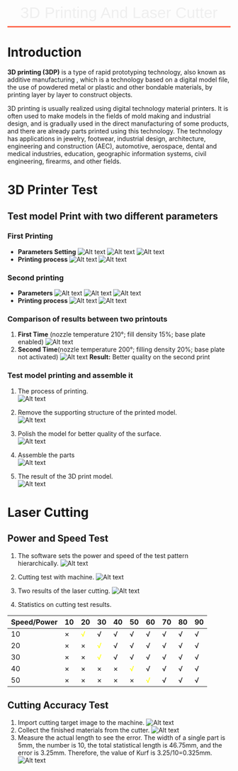 <style>
    .custom-title {
        font-family: "Arial", sans-serif;
        font-size: 2.5em;
        text-align: center;
        padding: 10px 0;
        color: #EFEFEF;
        border-bottom: 3px solid #FF6347;
        margin-bottom: 20px;
    }
</style>

<div class="custom-title">3D Printing And Laser Cutter</div>

# Introduction
**3D printing (3DP)** is a type of rapid prototyping technology, also known as additive manufacturing , which is a technology based on a digital model file, the use of powdered metal or plastic and other bondable materials, by printing layer by layer to construct objects.

3D printing is usually realized using digital technology material printers. It is often used to make models in the fields of mold making and industrial design, and is gradually used in the direct manufacturing of some products, and there are already parts printed using this technology. The technology has applications in jewelry, footwear, industrial design, architecture, engineering and construction (AEC), automotive, aerospace, dental and medical industries, education, geographic information systems, civil engineering, firearms, and other fields.

# 3D Printer Test
## Test model Print with two different parameters
### **First Printing**
- **Parameters Setting**
 ![Alt text](../_media/pro03_3d_cutter/para1_1.png)
 ![Alt text](../_media/pro03_3d_cutter/para1_2.png)
 ![Alt text](../_media/pro03_3d_cutter/para1_3.png)
- **Printing process**
 ![Alt text](../_media/pro03_3d_cutter/print1_1.png)
![Alt text](../_media/pro03_3d_cutter/print1_2.png)

### Second printing
- **Parameters**
 ![Alt text](../_media/pro03_3d_cutter/para2_1.png)
 ![Alt text](../_media/pro03_3d_cutter/para2_2.png)
 ![Alt text](../_media/pro03_3d_cutter/para2_3.png)
- **Printing process**
 ![Alt text](../_media/pro03_3d_cutter/print2_1.png)
 ![Alt text](../_media/pro03_3d_cutter/print2_2.png)
### Comparison of results between two printouts
1. **First Time** (nozzle temperature 210°; fill density 15%; base plate enabled) 
   ![Alt text](../_media/pro03_3d_cutter/3dresult1.png)
2. **Second Time**(nozzle temperature 200°; filling density 20%; base plate not activated) 
   ![Alt text](../_media/pro03_3d_cutter/3dresult2.png)
**Result:** Better quality on the second print

### Test model printing and assemble it
1.	The process of printing.  
![Alt text](../_media/pro03_3d_cutter/test_fusion_model.png)

2.	Remove the supporting structure of the printed model.  
![Alt text](../_media/pro03_3d_cutter/STEP02.gif)

3.	Polish the model for better quality of the surface.  
![Alt text](../_media/pro03_3d_cutter/STEP03.gif)

4.	Assemble the parts  
![Alt text](../_media/pro03_3d_cutter/STEP05.gif)

5.	The result of the 3D print model.  
![Alt text](../_media/pro03_3d_cutter/3dprint_result.png)


# Laser Cutting
## Power and Speed Test
1.	The software sets the power and speed of the test pattern hierarchically.
 ![Alt text](../_media/pro03_3d_cutter/cut_square.png)
2.	Cutting test with machine.
 ![Alt text](../_media/pro03_3d_cutter/cutting_test.png)
3.	Two results of the laser cutting.
![Alt text](../_media/pro03_3d_cutter/cut_result.png)
 
4.	Statistics on cutting test results.


| Speed/Power | 10 | 20 | 30 | 40 | 50 | 60 | 70 | 80 | 90 |
|-------------|----|----|----|----|----|----|----|----|----|
| 10          | ×  | <span style="color: yellow">√</span>   | √  | √  | √  | √  | √  | √  | √  |
| 20          | ×  | ×  | <span style="color: yellow">√</span>  | √  | √  | √  | √  | √  | √  |
| 30          | ×  | ×  | <span style="color: yellow">√</span>  | √  | √  | √  | √  | √  | √  |
| 40          | ×  | ×  | ×  | ×  |<span style="color: yellow">√</span>   | √  | √  | √  | √  |
| 50          | ×  | ×  | ×  | ×  | ×  | <span style="color: yellow">√</span>  | √  | √  | √  |



## Cutting Accuracy Test
1.	Import cutting target image to the machine.
 ![Alt text](../_media/pro03_3d_cutter/cut_target.png)
2.	Collect the finished materials from the cutter.
 ![Alt text](../_media/pro03_3d_cutter/cut_result2.png)
3.	Measure the actual length to see the error. The width of a single part is 5mm, the number is 10, the total statistical length is 46.75mm, and the error is 3.25mm. Therefore, the value of Kurf is 3.25/10=0.325mm.
 ![Alt text](../_media/pro03_3d_cutter/cut_result3.png)

